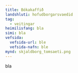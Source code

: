 ```yaml
---
title: Bókakaffið
landshluti: hofudborgarsvaedid
tag:
  - veitingar
heimilisfang: bla
simi: bla
vefsida:
  vefsida-url: ble
  vefsida-nafn: ble
mynd: skjaldborg_tomsaeti.png
---
```

bla
